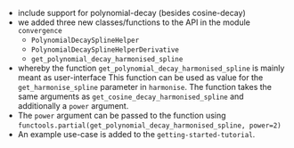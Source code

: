 + include support for polynomial-decay (besides cosine-decay)
+ we added three new classes/functions to the API in the module `convergence`
  + `PolynomialDecaySplineHelper`
  + `PolynomialDecaySplineHelperDerivative`
  + `get_polynomial_decay_harmonised_spline`
+ whereby the function `get_polynomial_decay_harmonised_spline` is mainly meant as user-interface
  This function can be used as value for the `get_harmonise_spline` parameter in `harmonise`.
  The function takes the same arguments as `get_cosine_decay_harmonised_spline` and additionally a
  `power` argument.
+ The `power` argument can be passed to the function using
  `functools.partial(get_polynomial_decay_harmonised_spline, power=2)`
+ An example use-case is added to the `getting-started-tutorial`.
